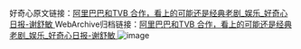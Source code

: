 好奇心原文链接：[阿里巴巴和TVB 合作，看上的可能还是经典老剧_娱乐_好奇心日报-谢舒敏 ](https://www.qdaily.com/articles/11047.html)
WebArchive归档链接：[阿里巴巴和TVB 合作，看上的可能还是经典老剧_娱乐_好奇心日报-谢舒敏 ](http://web.archive.org/web/20190623163625/https://www.qdaily.com/articles/11047.html)
![image](http://ww3.sinaimg.cn/large/007d5XDply1g3wcmaiw5jj30u02pyu0t)